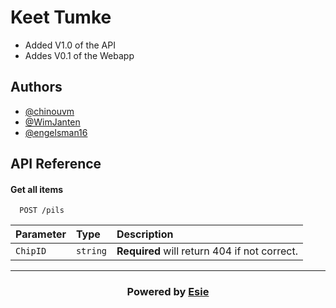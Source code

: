 
# Keet Tumke

- Added V1.0 of the API
- Addes V0.1 of the Webapp
## Authors

- [@chinouvm](https://github.com/chinouvm)
- [@WimJanten](https://github.com/WimJanten)
- [@engelsman16](https://github.com/engelsman16)


## API Reference

#### Get all items

```http
  POST /pils
```

| Parameter | Type     | Description                |
| :-------- | :------- | :------------------------- |
| `ChipID` | `string` | **Required** will return 404 if not correct. |




---
<h3 align="center">Powered by <a href="https://www.esie.nl">Esie</a></h3>
